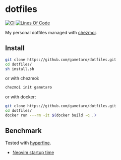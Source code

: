 # dotfiles

[![CI](https://github.com/gametaro/dotfiles/actions/workflows/ci.yml/badge.svg)](https://github.com/gametaro/dotfiles/actions/workflows/ci.yml)
[![Lines Of Code](https://tokei.rs/b1/github/gametaro/dotfiles?category=code)](https://github.com/XAMPPRocky/tokei)

My personal dotfiles managed with [chezmoi](https://github.com/twpayne/chezmoi).

## Install

```sh
git clone https://github.com/gametaro/dotfiles.git
cd dotfiles/
sh install.sh
```

or with chezmoi:

```sh
chezmoi init gametaro
```

or with docker:

```sh
git clone https://github.com/gametaro/dotfiles.git
cd dotfiles/
docker run ---rm -it $(docker build -q .)
```

## Benchmark

Tested with [hyperfine](https://github.com/sharkdp/hyperfine).

* [Neovim startup time](https://gametaro.github.io/dotfiles/dev/bench/)  
